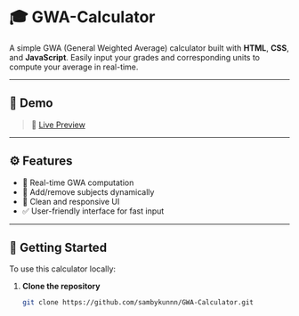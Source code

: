 # 🎓 GWA-Calculator

A simple GWA (General Weighted Average) calculator built with **HTML**, **CSS**, and **JavaScript**. Easily input your grades and corresponding units to compute your average in real-time.

---

## 📸 Demo

> 🔗 [Live Preview](https://sambykunnn.github.io/gwa-calculator/)

---

## ⚙️ Features

- 🔢 Real-time GWA computation
- 🧮 Add/remove subjects dynamically
- 🎨 Clean and responsive UI
- ✅ User-friendly interface for fast input

---

## 🚀 Getting Started

To use this calculator locally:

1. **Clone the repository**
   ```bash
   git clone https://github.com/sambykunnn/GWA-Calculator.git
